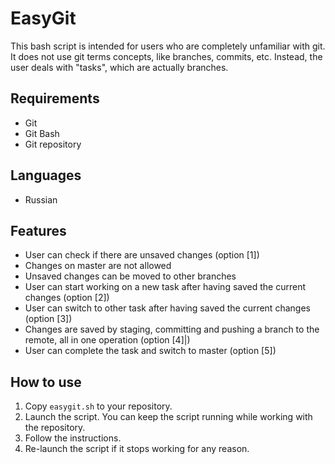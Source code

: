 # EasyGit

This bash script is intended for users who are completely unfamiliar with git.
It does not use git terms concepts, like branches, commits, etc.
Instead, the user deals with "tasks", which are actually branches.

## Requirements

* Git
* Git Bash
* Git repository

## Languages

* Russian

## Features

* User can check if there are unsaved changes (option [1])
* Changes on master are not allowed
* Unsaved changes can be moved to other branches
* User can start working on a new task after having saved the current changes (option [2])
* User can switch to other task after having saved the current changes (option [3])
* Changes are saved by staging, committing and pushing a branch to the remote, all in one operation (option [4]|)
* User can complete the task and switch to master (option [5])

## How to use

1. Copy ``easygit.sh`` to your repository.
1. Launch the script.
You can keep the script running while working with the repository. 
1. Follow the instructions.
1. Re-launch the script if it stops working for any reason.
